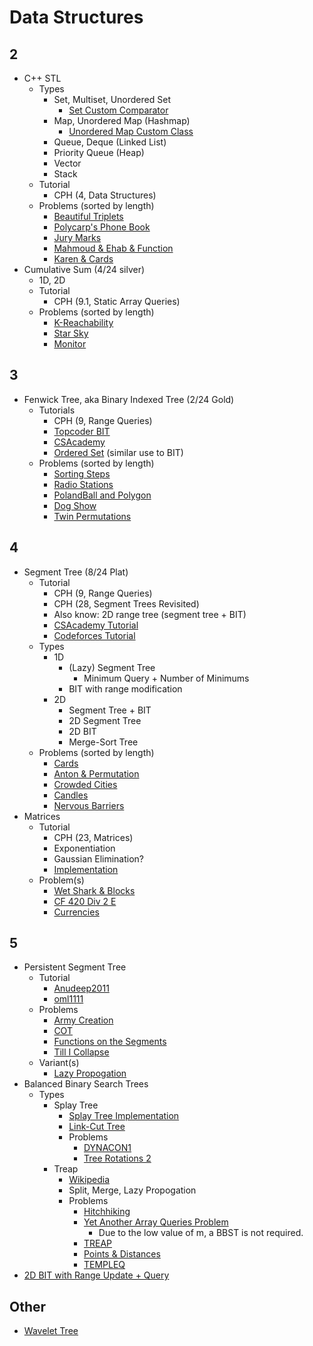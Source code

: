 # Data Structures

## 2

  * C++ STL
    * Types
      * Set, Multiset, Unordered Set
        * [Set Custom Comparator](https://stackoverflow.com/questions/23042947/how-to-create-a-stdset-with-custom-comparator-in-c)
      * Map, Unordered Map (Hashmap)
        * [Unordered Map Custom Class](https://stackoverflow.com/questions/17016175/c-unordered-map-using-a-custom-class-type-as-the-key)
      * Queue, Deque (Linked List)
      * Priority Queue (Heap)
      * Vector
      * Stack
    * Tutorial
      * CPH (4, Data Structures)
    * Problems (sorted by length)
      * [Beautiful Triplets](https://www.hackerearth.com/practice/algorithms/greedy/basics-of-greedy-algorithms/practice-problems/algorithm/mancunian-and-beautiful-triplets-30968257/) [](54) 
      * [Polycarp's Phone Book](http://codeforces.com/contest/860/problem/B) [](56)
      * [Jury Marks](http://codeforces.com/contest/831/problem/C) [](67)
      * [Mahmoud & Ehab & Function](http://codeforces.com/contest/862/problem/E) [](74)
      * [Karen & Cards](http://codeforces.com/contest/815/problem/D) [](86) 
  * Cumulative Sum (4/24 silver)
    * 1D, 2D
    * Tutorial
      * CPH (9.1, Static Array Queries) 
    * Problems (sorted by length)
      * [K-Reachability](https://www.hackerearth.com/problem/algorithm/mancunian-and-k-reachability-ad7aca82/) [](51)
      * [Star Sky](http://codeforces.com/contest/835/problem/C) [](54)
      * [Monitor](http://codeforces.com/problemset/problem/846/D) [](60)
## 3

  * Fenwick Tree, aka Binary Indexed Tree (2/24 Gold)
    * Tutorials
      * CPH (9, Range Queries)
      * [Topcoder BIT](https://www.topcoder.com/community/data-science/data-science-tutorials/binary-indexed-trees/)
      * [CSAcademy](https://csacademy.com/lesson/fenwick_trees)
      * [Ordered Set](http://codeforces.com/blog/entry/11080) (similar use to BIT)
    * Problems (sorted by length)
      * [Sorting Steps](https://csacademy.com/contest/round-42/task/sorting-steps/) [](42)
      * [Radio Stations](http://codeforces.com/problemset/problem/762/E) [](53)
      * [PolandBall and Polygon](http://codeforces.com/problemset/problem/755/D) [](65)
      * [Dog Show](http://codeforces.com/contest/847/problem/D) [](70)
      * [Twin Permutations](https://www.hackerearth.com/practice/data-structures/advanced-data-structures/fenwick-binary-indexed-trees/practice-problems/algorithm/mancunian-and-twin-permutations-d988930c/description/) [](80)

## 4

  * Segment Tree (8/24 Plat)
    * Tutorial
      * CPH (9, Range Queries)
      * CPH (28, Segment Trees Revisited)  
      * Also know: 2D range tree (segment tree + BIT)
      * [CSAcademy Tutorial](https://csacademy.com/lesson/segment_trees/)
      * [Codeforces Tutorial](http://codeforces.com/blog/entry/18051)
    * Types
      * 1D
        * (Lazy) Segment Tree
          * Minimum Query + Number of Minimums
        * BIT with range modification
      * 2D
        * Segment Tree + BIT
        * 2D Segment Tree
        * 2D BIT
        * Merge-Sort Tree
    * Problems (sorted by length)
      * [Cards](https://szkopul.edu.pl/problemset/problem/qpsk3ygf8MU7D_1Es0oc_xd8/site/?key=statement) [](81)
      * [Anton & Permutation](http://codeforces.com/contest/785/problem/E) [](85)
      * [Crowded Cities](https://dmoj.ca/problem/bfs17p6) [](89)
      * [Candles](https://csacademy.com/contest/round-41/task/candles/) [](94)
      * [Nervous Barriers](http://codeforces.com/contest/781/problem/E) [](99)
  * Matrices
    * Tutorial
      * CPH (23, Matrices)
      * Exponentiation
      * Gaussian Elimination?
      * [Implementation](https://github.com/kth-competitive-programming/kactl/blob/master/content/data-structures/Matrix.h)
    * Problem(s)
      * [Wet Shark & Blocks](http://codeforces.com/problemset/problem/621/E) [](55)
      * [CF 420 Div 2 E](http://codeforces.com/contest/821/problem/E) [](81)
      * [Currencies](https://www.hackerrank.com/contests/gs-codesprint/challenges/currencies) [](107)
      
## 5

  * Persistent Segment Tree 
    * Tutorial
      * [Anudeep2011](https://blog.anudeep2011.com/persistent-segment-trees-explained-with-spoj-problems/)
      * [oml1111](https://drive.google.com/file/d/0BwGLW04WRv0ITEZjRWlMSFc2bk0/view)
    * Problems
      * [Army Creation](http://codeforces.com/contest/813/problem/E)
      * [COT](http://www.spoj.com/problems/COT/)
      * [Functions on the Segments](http://codeforces.com/contest/837/problem/G)
      * [Till I Collapse](http://codeforces.com/contest/786/problem/C)
    * Variant(s)
      * [Lazy Propogation](http://codeforces.com/blog/entry/47108?#comment-315047)
  * Balanced Binary Search Trees
    * Types
      * Splay Tree
        * [Splay Tree Implementation](http://codeforces.com/blog/entry/18462)
        * [Link-Cut Tree](http://courses.csail.mit.edu/6.851/spring12/scribe/L19.pdf)
        * Problems
          * [DYNACON1](http://www.spoj.com/problems/DYNACON1/) [](140)
          * [Tree Rotations 2](https://szkopul.edu.pl/problemset/problem/b0BM0al2crQBt6zovEtJfOc6/site/?key=statement) [](193)
      * Treap
        * [Wikipedia](https://en.wikipedia.org/wiki/Treap)
        * Split, Merge, Lazy Propogation
        * Problems
          * [Hitchhiking](http://codeforces.com/contest/809/problem/D) [](132)
          * [Yet Another Array Queries Problem](http://codeforces.com/contest/863/problem/D) [](153)
            * Due to the low value of m, a BBST is not required.
          * [TREAP](http://www.spoj.com/problems/TREAP/) [](173)
          * [Points & Distances](https://www.hackerearth.com/problem/algorithm/septembereasy-points-and-distances-d30d0e6b/description/) [](185)
          * [TEMPLEQ](http://www.spoj.com/problems/TEMPLEQ/) [](213)
  * [2D BIT with Range Update + Query](https://arxiv.org/pdf/1311.6093v4.pdf)

## Other
  * [Wavelet Tree](http://codeforces.com/blog/entry/52854)
